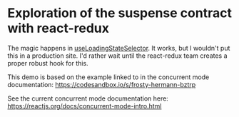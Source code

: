 # Exploration of the suspense contract with react-redux

The magic happens in [useLoadingStateSelector](src/useLoadingStateSelector.ts).
It works, but I wouldn't put this in a production site.
I'd rather wait until the react-redux team creates a proper robust hook for this.

This demo is based on the example linked to in the concurrent mode documentation: https://codesandbox.io/s/frosty-hermann-bztrp

See the current concurrent mode documentation here: https://reactjs.org/docs/concurrent-mode-intro.html
